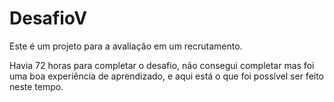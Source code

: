 # DesafioV
Este é um projeto para a avaliação em um recrutamento.

Havia 72 horas para completar o desafio, não consegui completar mas foi uma boa experiência de aprendizado, e aqui está o que foi possível ser feito neste tempo.

